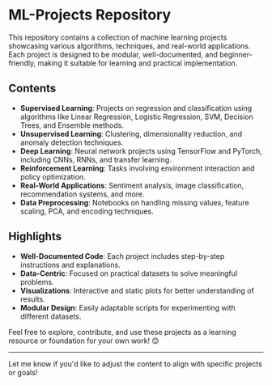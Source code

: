 

# ML-Projects Repository

This repository contains a collection of machine learning projects showcasing various algorithms, techniques, and real-world applications. Each project is designed to be modular, well-documented, and beginner-friendly, making it suitable for learning and practical implementation. 

## Contents
- **Supervised Learning**: Projects on regression and classification using algorithms like Linear Regression, Logistic Regression, SVM, Decision Trees, and Ensemble methods.
- **Unsupervised Learning**: Clustering, dimensionality reduction, and anomaly detection techniques.
- **Deep Learning**: Neural network projects using TensorFlow and PyTorch, including CNNs, RNNs, and transfer learning.
- **Reinforcement Learning**: Tasks involving environment interaction and policy optimization.
- **Real-World Applications**: Sentiment analysis, image classification, recommendation systems, and more.
- **Data Preprocessing**: Notebooks on handling missing values, feature scaling, PCA, and encoding techniques.

## Highlights
- **Well-Documented Code**: Each project includes step-by-step instructions and explanations.
- **Data-Centric**: Focused on practical datasets to solve meaningful problems.
- **Visualizations**: Interactive and static plots for better understanding of results.
- **Modular Design**: Easily adaptable scripts for experimenting with different datasets.

Feel free to explore, contribute, and use these projects as a learning resource or foundation for your own work! 😊

--- 

Let me know if you'd like to adjust the content to align with specific projects or goals!
